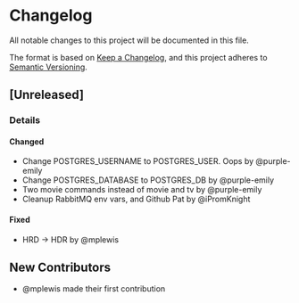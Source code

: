 # Changelog

All notable changes to this project will be documented in this file.

The format is based on [Keep a Changelog](https://keepachangelog.com/en/1.0.0/),
and this project adheres to [Semantic Versioning](https://semver.org/spec/v2.0.0.html).

## [Unreleased]
### Details
#### Changed
- Change POSTGRES_USERNAME to POSTGRES_USER. Oops by @purple-emily
- Change POSTGRES_DATABASE to POSTGRES_DB by @purple-emily
- Two movie commands instead of movie and tv by @purple-emily
- Cleanup RabbitMQ env vars, and Github Pat by @iPromKnight

#### Fixed
- HRD -> HDR by @mplewis

## New Contributors
* @mplewis made their first contribution
